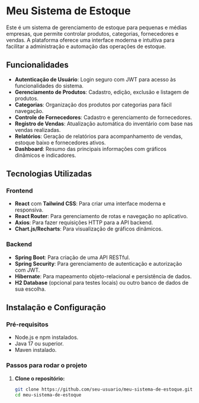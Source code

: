 # Meu Sistema de Estoque

Este é um sistema de gerenciamento de estoque para pequenas e médias empresas, que permite controlar produtos, categorias, fornecedores e vendas. A plataforma oferece uma interface moderna e intuitiva para facilitar a administração e automação das operações de estoque.

## Funcionalidades

- **Autenticação de Usuário**: Login seguro com JWT para acesso às funcionalidades do sistema.
- **Gerenciamento de Produtos**: Cadastro, edição, exclusão e listagem de produtos.
- **Categorias**: Organização dos produtos por categorias para fácil navegação.
- **Controle de Fornecedores**: Cadastro e gerenciamento de fornecedores.
- **Registro de Vendas**: Atualização automática do inventário com base nas vendas realizadas.
- **Relatórios**: Geração de relatórios para acompanhamento de vendas, estoque baixo e fornecedores ativos.
- **Dashboard**: Resumo das principais informações com gráficos dinâmicos e indicadores.

## Tecnologias Utilizadas

### Frontend
- **React** com **Tailwind CSS**: Para criar uma interface moderna e responsiva.
- **React Router**: Para gerenciamento de rotas e navegação no aplicativo.
- **Axios**: Para fazer requisições HTTP para a API backend.
- **Chart.js/Recharts**: Para visualização de gráficos dinâmicos.

### Backend
- **Spring Boot**: Para criação de uma API RESTful.
- **Spring Security**: Para gerenciamento de autenticação e autorização com JWT.
- **Hibernate**: Para mapeamento objeto-relacional e persistência de dados.
- **H2 Database** (opcional para testes locais) ou outro banco de dados de sua escolha.

## Instalação e Configuração

### Pré-requisitos
- Node.js e npm instalados.
- Java 17 ou superior.
- Maven instalado.

### Passos para rodar o projeto

1. **Clone o repositório:**
   ```bash
   git clone https://github.com/seu-usuario/meu-sistema-de-estoque.git
   cd meu-sistema-de-estoque
